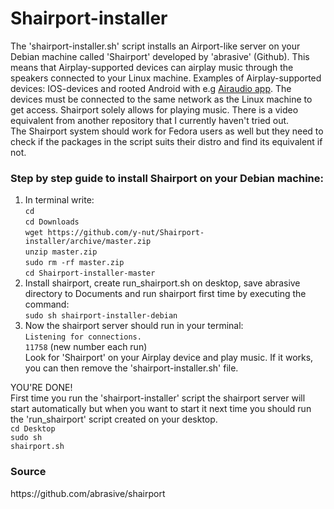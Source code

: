 Shairport-installer
===================
The 'shairport-installer.sh' script installs an Airport-like server on your Debian machine called 'Shairport' developed by 'abrasive' (Github). This means that Airplay-supported devices can airplay music through the speakers connected to your Linux machine. Examples of Airplay-supported devices: IOS-devices and rooted Android with e.g <a target="_blank" href="https://play.google.com/store/apps/details?id=eu.airaudio">Airaudio app</a>. The devices must be connected to the same network as the Linux machine to get access. Shairport solely allows for playing music. There is a video equivalent from another repository that I currently haven't tried out.<br/>
The Shairport system should work for Fedora users as well but they need to check if the packages in the script suits their distro and find its equivalent if not.<br/>


<h3>Step by step guide to install Shairport on your Debian machine:</h3>
<ol>
<li>In terminal write:<br/>
<code>cd </code><br/>
<code>cd Downloads</code><br/>
<code>wget https://github.com/y-nut/Shairport-installer/archive/master.zip</code><br/>
<code>unzip master.zip</code><br/>
<code>sudo rm -rf master.zip</code><br/>
<code>cd Shairport-installer-master</code><br/>
<li>Install shairport, create run_shairport.sh on desktop, save abrasive directory to Documents and run shairport first time by executing the command:<br/>
<code>sudo sh shairport-installer-debian</code></li>
<li>Now the shairport server should run in your terminal:<br/>
<code>Listening for connections.</code><br/>
<code>11758</code> (new number each run)</code><br/>
Look for 'Shairport' on your Airplay device and play music. If it works, you can then remove the 'shairport-installer.sh' file.</li>
</ol>

YOU'RE DONE!<br/>
First time you run the 'shairport-installer' script the shairport server will start automatically but when you want to start it next time you should run the 'run_shairport' script created on your desktop. <br/>
<code>cd Desktop</code><br/>
<code>sudo sh shairport.sh</code>

<h3>Source</h3>
https://github.com/abrasive/shairport

